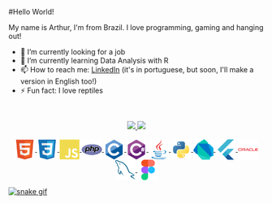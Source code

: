 #Hello World!

My name is Arthur, I'm from Brazil. I love programming, gaming and hanging out!

- 🔭 I’m currently looking for a job
- 🌱 I’m currently learning Data Analysis with R
- 📫 How to reach me: <a href="https://www.linkedin.com/in/arthurdborghi/" target="_blank">LinkedIn</a> (it's in portuguese, but soon, I'll make a version in English too!)
- ⚡ Fun fact: I love reptiles

##

<div align="center"><br>
<a href="https://github.com/Arthur-DBorghi">
  <img height="180em" src="https://github-readme-stats.vercel.app/api?username=Arthur-DBorghi&show_icons=true&theme=midnight-purple&include_all_commits=true&count_private=true"/>
  <img height="180em" src="https://github-readme-stats.vercel.app/api/top-langs/?username=Arthur-DBorghi&layout=compact&theme=midnight-purple"/>
</div>
<br>
<div style="display: inline_block" align="center">
  <img align="center" alt="HTML" height="40" width="40" src="https://raw.githubusercontent.com/devicons/devicon/master/icons/html5/html5-original.svg">
  <img align="center" alt="CSS" height="40" width="40" src="https://raw.githubusercontent.com/devicons/devicon/master/icons/css3/css3-original.svg">
  <img align="center" alt="Js" height="40" width="40" src="https://raw.githubusercontent.com/devicons/devicon/master/icons/javascript/javascript-plain.svg">
  <img align="center" alt="PHP" height="40" width="40" src="https://raw.githubusercontent.com/devicons/devicon/master/icons/php/php-original.svg">
  <img align="center" alt="C" height="40" width="40" src="https://raw.githubusercontent.com/devicons/devicon/master/icons/c/c-original.svg">
  <img align="center" alt="C#" height="40" width="40" src="https://raw.githubusercontent.com/devicons/devicon/master/icons/csharp/csharp-original.svg">
  <img align="center" alt="Java" height="40" width="40" src="https://raw.githubusercontent.com/devicons/devicon/master/icons/java/java-original.svg">
  <img align="center" alt="Python" height="40" width="40" src="https://raw.githubusercontent.com/devicons/devicon/master/icons/python/python-original.svg">
  <img align="center" alt="Dart" height="40" width="40" src="https://raw.githubusercontent.com/devicons/devicon/master/icons/dart/dart-original.svg">
  <img align="center" alt="Flutter" height="40" width="40" src="https://raw.githubusercontent.com/devicons/devicon/master/icons/flutter/flutter-original.svg">
  <img align="center" alt="Oracle" height="40" width="40" src="https://raw.githubusercontent.com/devicons/devicon/master/icons/oracle/oracle-original.svg">
  <img align="center" alt="MySQL" height="40" width="40" src="https://raw.githubusercontent.com/devicons/devicon/master/icons/mysql/mysql-original.svg">
  <img align="center" alt="Figma" height="40" width="40" src="https://raw.githubusercontent.com/devicons/devicon/master/icons/figma/figma-original.svg">
</div>

![snake gif](https://github.com/Arthur-DBorghi/Arthur-DBorghi/blob/output/github-contribution-grid-snake.svg)

